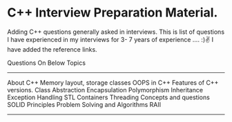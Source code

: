 # C++ Interview Preparation Material.

Adding C++ questions generally asked in interviews. This is list of questions I have experienced in my interviews for 3- 7 years of experience .... :)✌
I have added the reference links. 

Questions On Below Topics
************************************************************************************************************
About C++
Memory layout, storage classes
OOPS in C++
Features of C++ versions. 
Class 
Abstraction
Encapsulation
Polymorphism
Inheritance
Exception Handling
STL Containers
Threading Concepts and questions
SOLID Principles
Problem Solving and Algorithms
RAII
****************************************************************************************************************
